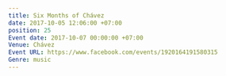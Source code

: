 ```yaml
---
title: Six Months of Chávez
date: 2017-10-05 12:06:00 +07:00
position: 25
Event date: 2017-10-07 00:00:00 +07:00
Venue: Chávez
Event URL: https://www.facebook.com/events/1920164191580315
Genre: music
---
```


